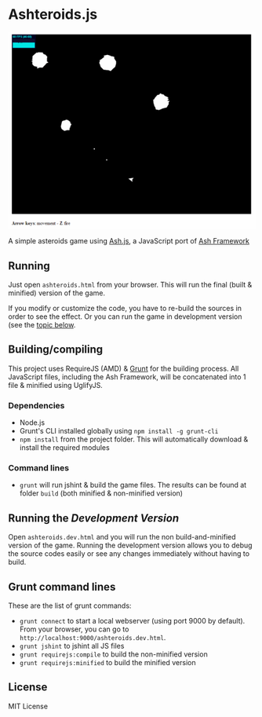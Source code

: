 # Ashteroids.js

![Ashteroids](screen01.png)

A simple asteroids game using [Ash.js](https://github.com/brejep/ash-js), a JavaScript port of [Ash Framework](http://ashframework.org)

## Running
Just open `ashteroids.html` from your browser. This will run the final (built & minified) version of the game.

If you modify or customize the code, you have to re-build the sources in order to see the effect.
Or you can run the game in development version (see the [topic below](#running-the-development-version).

## Building/compiling
This project uses RequireJS (AMD) & [Grunt](http://www.gruntjs.com) for the building process.
All JavaScript files, including the Ash Framework, will be concatenated into 1 file & minified using UglifyJS.

### Dependencies
* Node.js
* Grunt's CLI installed globally using `npm install -g grunt-cli`
* `npm install` from the project folder. This will automatically download & install the required modules

### Command lines
* `grunt` will run jshint & build the game files. The results can be found at folder `build` (both minified & non-minified version)

## Running the *Development Version*
Open `ashteroids.dev.html` and you will run the non build-and-minified version of the game.
Running the development version allows you to debug the source codes easily or see any changes immediately without having to build.

## Grunt command lines
These are the list of grunt commands:

* `grunt connect` to start a local webserver (using port 9000 by default). From your browser, you can go to `http://localhost:9000/ashteroids.dev.html`.
* `grunt jshint` to jshint all JS files
* `grunt requirejs:compile` to build the non-minified version
* `grunt requirejs:minified` to build the minified version

## License
MIT License
